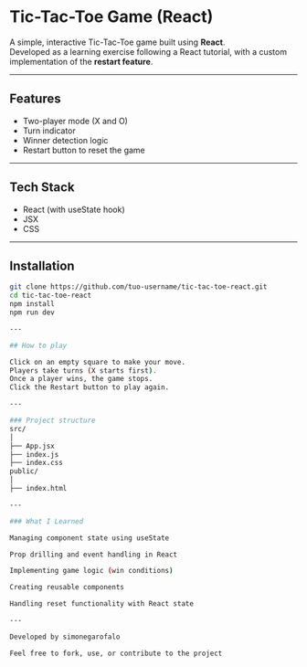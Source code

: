 # Tic-Tac-Toe Game (React)

A simple, interactive Tic-Tac-Toe game built using **React**.  
Developed as a learning exercise following a React tutorial, with a custom implementation of the **restart feature**.

---

## Features

- Two-player mode (X and O)
- Turn indicator
- Winner detection logic
- Restart button to reset the game

---

## Tech Stack

- React (with useState hook)
- JSX
- CSS

---

## Installation

```bash
git clone https://github.com/tuo-username/tic-tac-toe-react.git
cd tic-tac-toe-react
npm install
npm run dev

---

## How to play

Click on an empty square to make your move.
Players take turns (X starts first).
Once a player wins, the game stops.
Click the Restart button to play again.

---

### Project structure
src/
│
├── App.jsx
├── index.js
├── index.css
public/
│
├── index.html

---

### What I Learned

Managing component state using useState

Prop drilling and event handling in React

Implementing game logic (win conditions)

Creating reusable components

Handling reset functionality with React state

---

Developed by simonegarofalo

Feel free to fork, use, or contribute to the project
